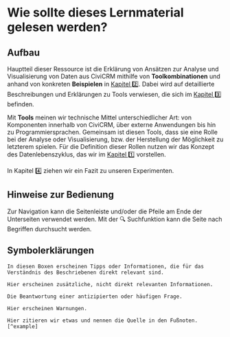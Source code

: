 # Wie sollte dieses Lernmaterial gelesen werden?

## Aufbau

Hauptteil dieser Ressource ist die Erklärung von Ansätzen zur Analyse und Visualisierung von Daten aus CiviCRM mithilfe von **Toolkombinationen** und anhand von konkreten **Beispielen** in [Kapitel 2️⃣](./3-ansaetze/0-index.md). Dabei wird auf detaillierte Beschreibungen und Erklärungen zu Tools verwiesen, die sich im [Kapitel 3️⃣](http://localhost:3000/4-tools/0-index.html) befinden. 

Mit **Tools** meinen wir technische Mittel unterschiedlicher Art: von Komponenten innerhalb von CiviCRM, über externe Anwendungen bis hin zu Programmiersprachen. Gemeinsam ist diesen Tools, dass sie eine Rolle bei der Analyse oder Visualisierung, bzw. der Herstellung der Möglichkeit zu letzterem spielen. Für die Definition dieser Rollen nutzen wir das Konzept des Datenlebenszyklus, das wir im [Kapitel 1️⃣](./2-datenlebenszyklus.md) vorstellen. 


In Kapitel 4️⃣ ziehen wir ein Fazit zu unseren Experimenten.

## Hinweise zur Bedienung

Zur Navigation kann die Seitenleiste und/oder die Pfeile am Ende der Unterseiten verwendet werden. Mit der 🔍 Suchfunktion kann die Seite nach Begriffen durchsucht werden.

## Symbolerklärungen

```admonish info title="API Definition"
In diesen Boxen erscheinen Tipps oder Informationen, die für das Verständnis des Beschriebenen direkt relevant sind.
```

```admonish tldr title="Exkurs zu ETL"
Hier erscheinen zusätzliche, nicht direkt relevanten Informationen.
```

```admonish question title="Warum X?"
Die Beantwortung einer antizipierten oder häufigen Frage.
```

```admonish warning title="Bitte beachten:"
Hier erscheinen Warnungen.
```

```admonish quote
Hier zitieren wir etwas und nennen die Quelle in den Fußnoten.[^example]
```

[^example]: [Beispielquelle](https://example.com)


